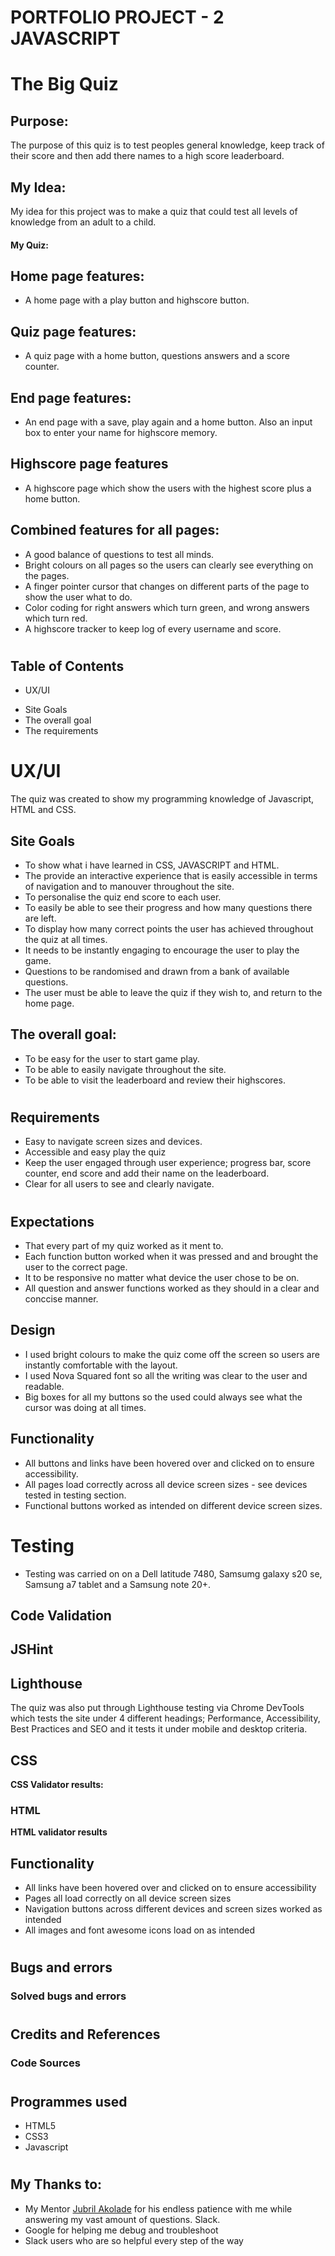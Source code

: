 # PORTFOLIO PROJECT - 2 JAVASCRIPT #

# The Big Quiz

## Purpose:
The purpose of this quiz is to test peoples general knowledge, keep track of their score and then add there names to a high score leaderboard.


## My Idea:
My  idea for this project was to make a quiz that could test all levels of knowledge from an adult to a child.

#### My Quiz:
## Home page features:
* A home page with a play button and highscore button.
## Quiz page features:
* A quiz page with a home button, questions answers and a score counter.
## End page features:
* An end page with a save, play again and a home button. Also an input box to enter your name for highscore memory.
## Highscore page features
* A highscore page which show the users with the highest score plus a home button.
## Combined features for all pages:
* A good balance of questions to test all minds.
* Bright colours on all pages so the users can clearly see everything on the pages.
* A finger pointer cursor that changes on different parts of the page to show the user what to do.
* Color coding for right answers which turn green, and wrong answers which turn red.
* A highscore tracker to keep log of every username and score.


#
## Table of Contents
- UX/UI
* Site Goals
* The overall goal
* The requirements

# UX/UI
The quiz was created to show my programming knowledge of Javascript, HTML and CSS.

## Site Goals

* To show what i have learned in CSS, JAVASCRIPT and HTML. 
* The provide an interactive experience that is easily accessible in terms of navigation and to manouver throughout the site.
* To personalise the quiz end score to each user.
* To easily be able to see their progress and how many questions there are left.
* To display how many correct points the user has achieved throughout the quiz at all times.
* It needs to be instantly engaging to encourage the user to play the game.
* Questions to be randomised and drawn from a bank of available questions.
* The user must be able to leave the quiz if they wish to, and return to the home page.

## The overall goal:
* To be easy for the user to start game play.
* To be able to easily navigate throughout the site.
* To be able to visit the leaderboard and review their highscores.


#
## Requirements 
- Easy to navigate screen sizes and devices.
- Accessible and easy play the quiz
- Keep the user engaged through user experience; progress bar, score counter, end score and add their name on the leaderboard. 
- Clear for all users to see and clearly navigate.

#
## Expectations 
- That every part of my quiz worked as it ment to.
- Each function button worked when it was pressed and and brought the user to the correct page.
- It to be responsive no matter what device the user chose to be on.
- All question and answer functions worked as they should in a clear and conccise manner.

## Design 
- I used bright colours to make the quiz come off the screen so users are instantly comfortable with the layout.
- I used Nova Squared font so all the writing was clear to the user and readable.
- Big boxes for all my buttons so the used could always see what the cursor was doing at all times.

## Functionality
* All buttons and links have been hovered over and clicked on to ensure accessibility.
* All pages load correctly across all device screen sizes - see devices tested in testing section.
* Functional buttons worked as intended on different device screen sizes.

#

# Testing
* Testing was carried on on a Dell latitude 7480, Samsumg galaxy s20 se, Samsung a7 tablet and a Samsung note 20+.

## Code Validation 
## **JSHint**


## **Lighthouse**
The quiz was also put through Lighthouse testing via Chrome DevTools which tests the site under 4 different headings; Performance, Accessibility, Best Practices and SEO and it tests it under mobile and desktop criteria.
<br>


## CSS
**CSS Validator results:**



  
### HTML
**HTML validator results**





## Functionality
* All links have been hovered over and clicked on to ensure accessibility
* Pages all load correctly on all device screen sizes
* Navigation buttons across different devices and screen sizes worked as intended
* All images and font awesome icons load on as intended

#
## Bugs and errors
### Solved bugs and errors


#
#

## Credits and References


### Code Sources



#
## Programmes used
- HTML5
- CSS3
- Javascript 
#
## My Thanks to:

- My Mentor [Jubril Akolade](https://www.linkedin.com/in/jubrillionaire/) for his endless patience with me while answering my vast amount of questions.
Slack.
- Google for helping me debug and troubleshoot
- Slack users who are so helpful every step of the way




